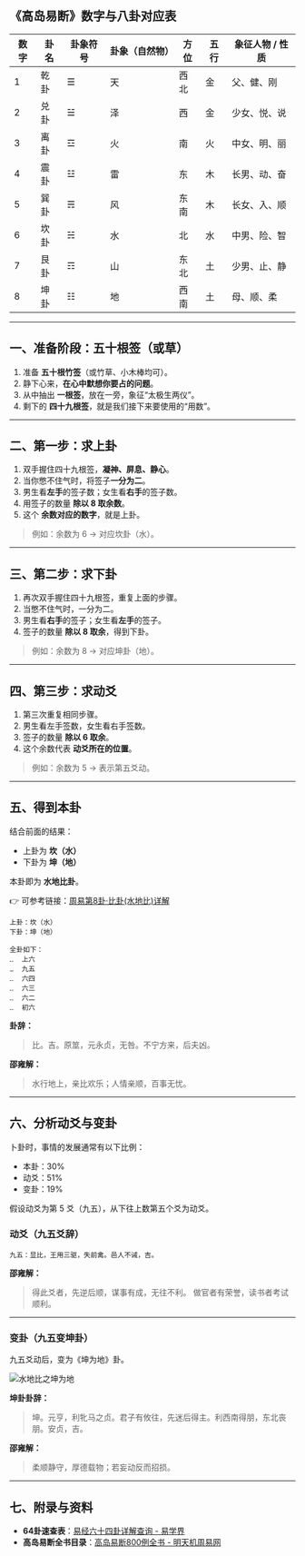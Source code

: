 ## 《高岛易断》数字与八卦对应表

| 数字 | 卦名 | 卦象符号 | 卦象（自然物） | 方位 | 五行 | 象征人物 / 性质 |
| ---- | ---- | -------- | -------------- | ---- | ---- | --------------- |
| 1    | 乾卦 | ☰        | 天             | 西北 | 金   | 父、健、刚      |
| 2    | 兑卦 | ☱        | 泽             | 西   | 金   | 少女、悦、说    |
| 3    | 离卦 | ☲        | 火             | 南   | 火   | 中女、明、丽    |
| 4    | 震卦 | ☳        | 雷             | 东   | 木   | 长男、动、奋    |
| 5    | 巽卦 | ☴        | 风             | 东南 | 木   | 长女、入、顺    |
| 6    | 坎卦 | ☵        | 水             | 北   | 水   | 中男、险、智    |
| 7    | 艮卦 | ☶        | 山             | 东北 | 土   | 少男、止、静    |
| 8    | 坤卦 | ☷        | 地             | 西南 | 土   | 母、顺、柔      |

------

## 一、准备阶段：五十根签（或草）

1. 准备 **五十根竹签**（或竹草、小木棒均可）。
2. 静下心来，**在心中默想你要占的问题**。
3. 从中抽出 **一根签**，放在一旁，象征“太极生两仪”。
4. 剩下的 **四十九根签**，就是我们接下来要使用的“用数”。

------

## 二、第一步：求上卦

1. 双手握住四十九根签，**凝神、屏息、静心**。
2. 当你憋不住气时，将签子**一分为二**。
3. 男生看**左手**的签子数；女生看**右手**的签子数。
4. 用签子的数量 **除以 8 取余数**。
5. 这个 **余数对应的数字**，就是上卦。

> 例如：余数为 6 → 对应坎卦（水）。

------

## 三、第二步：求下卦

1. 再次双手握住四十九根签，重复上面的步骤。
2. 当憋不住气时，一分为二。
3. 男生看**右手**的签子；女生看**左手**的签子。
4. 签子的数量 **除以 8 取余**，得到下卦。

> 例如：余数为 8 → 对应坤卦（地）。

------

## 四、第三步：求动爻

1. 第三次重复相同步骤。
2. 男生看左手签数，女生看右手签数。
3. 签子的数量 **除以 6 取余**。
4. 这个余数代表 **动爻所在的位置**。

> 例如：余数为 5 → 表示第五爻动。

------

## 五、得到本卦

结合前面的结果：

- 上卦为 **坎（水）**
- 下卦为 **坤（地）**

本卦即为 **水地比卦**。

👉 可参考链接：[周易第8卦·比卦(水地比)详解](https://www.yilusoso.com/lssg/40/)

```
上卦：坎（水）
下卦：坤（地）

全卦如下：
⚋  上六
⚊  九五
⚋  六四
⚋  六三
⚋  六二
⚋  初六
```

**卦辞：**

> 比。吉。原筮，元永贞，无咎。不宁方来，后夫凶。

**邵雍解：**

> 水行地上，亲比欢乐；人情亲顺，百事无忧。

------

## 六、分析动爻与变卦

卜卦时，事情的发展通常有以下比例：

- 本卦：30%
- 动爻：51%
- 变卦：19%

假设动爻为第 5 爻（九五），从下往上数第五个爻为动爻。

### 动爻（九五爻辞）

```
九五：显比，王用三驱，失前禽。邑人不诫，吉。
```

**邵雍解：**

> 得此爻者，先逆后顺，谋事有成，无往不利。
>  做官者有荣誉，读书者考试顺利。

------

### 变卦（九五变坤卦）

九五爻动后，变为《坤为地》卦。

![水地比之坤为地](http://www.yilusoso.com/wp-content/uploads/2018/06/8_5.png)

**坤卦卦辞：**

> 坤。元亨，利牝马之贞。君子有攸往，先迷后得主。利西南得朋，东北丧朋。安贞，吉。

**邵雍解：**

> 柔顺静守，厚德载物；若妄动反而招损。

------

## 七、附录与资料

- **64卦速查表**：[易经六十四卦详解查询 - 易学界](https://www.yilusoso.com/lssg/842/)
- **高岛易断全书目录**：[高岛易断800例全书 - 明天机周易网](https://www.mingtianji.com/2021/05/28/2061/)
